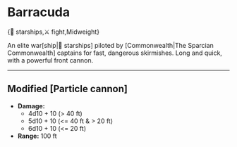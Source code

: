 # Barracuda

{🚀 starships,⚔️ fight,Midweight}

An elite war[ship|🚀 starships] piloted by [Commonwealth|The Sparcian Commonwealth] captains for fast, dangerous skirmishes. Long and quick, with a powerful front cannon.

---

## **Modified [Particle cannon]**
- **Damage:**
   - 4d10 + 10 (> 40 ft)
   - 5d10 + 10 (<= 40 ft & > 20 ft)
   - 6d10 + 10 (<= 20 ft)
- **Range:** 100 ft
